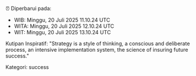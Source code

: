⏰ Diperbarui pada:
- WIB: Minggu, 20 Juli 2025 11.10.24 UTC
- WITA: Minggu, 20 Juli 2025 12.10.24 UTC
- WIT: Minggu, 20 Juli 2025 13.10.24 UTC

Kutipan Inspiratif:
"Strategy is a style of thinking, a conscious and deliberate process, an intensive implementation system, the science of insuring future success."


Kategori: success

